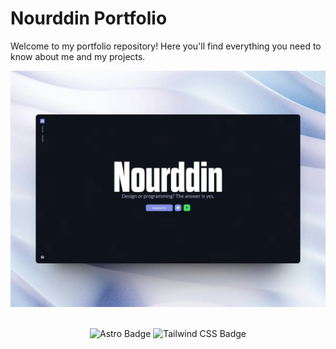 # Nourddin Portfolio
Welcome to my portfolio repository! Here you'll find everything you need to know about me and my projects.

<div align="center">
  <a href="https://nxrddinbnh.netlify.app/">
    <img src="./public/projects/nxrddinbnh-portfolio.webp">
  </a>
</div>

<br>

<div align="center">

![Astro Badge](https://img.shields.io/badge/Astro-BC52EE?logo=astro&logoColor=fff&style=for-the-badge)
![Tailwind CSS Badge](https://img.shields.io/badge/Tailwind%20CSS-06B6D4?logo=tailwindcss&logoColor=fff&style=for-the-badge)

</div>

